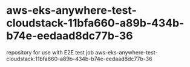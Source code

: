 # aws-eks-anywhere-test-cloudstack-11bfa660-a89b-434b-b74e-eedaad8dc77b-36
repository for use with E2E test job aws-eks-anywhere-test-cloudstack:11bfa660-a89b-434b-b74e-eedaad8dc77b-36
